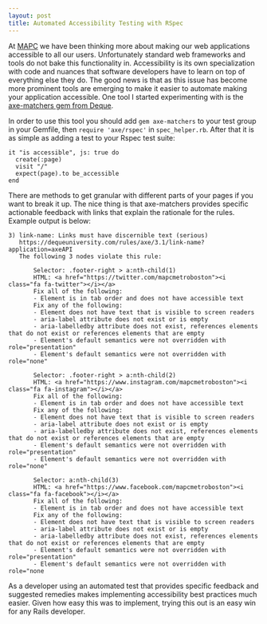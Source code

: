 ```yaml
---
layout: post
title: Automated Accessibility Testing with RSpec
---
```

At [MAPC](https://www.mapc.org) we have been thinking more about making our web applications accessible to all our users. Unfortunately standard web frameworks and tools do not bake this functionality in. Accessibility is its own specialization with code and nuances that software developers have to learn on top of everything else they do. The good news is that as this issue has become more prominent tools are emerging to make it easier to automate making your application accessible. One tool I started experimenting with is the [axe-matchers gem from Deque](https://github.com/dequelabs/axe-matchers).

In order to use this tool you should add `gem axe-matchers` to your test group in your Gemfile, then `require 'axe/rspec'` in `spec_helper.rb`. After that it is as simple as adding a test to your Rspec test suite:

  ```
  it "is accessible", js: true do
    create(:page)
    visit "/"
    expect(page).to be_accessible
  end
  ```

There are methods to get granular with different parts of your pages if you want to break it up. The nice thing is that axe-matchers provides specific actionable feedback with links that explain the rationale for the rules. Example output is below:

```
3) link-name: Links must have discernible text (serious)
   https://dequeuniversity.com/rules/axe/3.1/link-name?application=axeAPI
   The following 3 nodes violate this rule:

       Selector: .footer-right > a:nth-child(1)
       HTML: <a href="https://twitter.com/mapcmetroboston"><i class="fa fa-twitter"></i></a>
       Fix all of the following:
       - Element is in tab order and does not have accessible text
       Fix any of the following:
       - Element does not have text that is visible to screen readers
       - aria-label attribute does not exist or is empty
       - aria-labelledby attribute does not exist, references elements that do not exist or references elements that are empty
       - Element's default semantics were not overridden with role="presentation"
       - Element's default semantics were not overridden with role="none"

       Selector: .footer-right > a:nth-child(2)
       HTML: <a href="https://www.instagram.com/mapcmetroboston"><i class="fa fa-instagram"></i></a>
       Fix all of the following:
       - Element is in tab order and does not have accessible text
       Fix any of the following:
       - Element does not have text that is visible to screen readers
       - aria-label attribute does not exist or is empty
       - aria-labelledby attribute does not exist, references elements that do not exist or references elements that are empty
       - Element's default semantics were not overridden with role="presentation"
       - Element's default semantics were not overridden with role="none"

       Selector: a:nth-child(3)
       HTML: <a href="https://www.facebook.com/mapcmetroboston"><i class="fa fa-facebook"></i></a>
       Fix all of the following:
       - Element is in tab order and does not have accessible text
       Fix any of the following:
       - Element does not have text that is visible to screen readers
       - aria-label attribute does not exist or is empty
       - aria-labelledby attribute does not exist, references elements that do not exist or references elements that are empty
       - Element's default semantics were not overridden with role="presentation"
       - Element's default semantics were not overridden with role="none
   ```

As a developer using an automated test that provides specific feedback and suggested remedies makes implementing accessibility best practices much easier. Given how easy this was to implement, trying this out is an easy win for any Rails developer.

